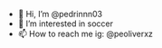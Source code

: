 - 👋 Hi, I’m @pedrinnn03
- 👀 I’m interested in soccer
- 📫 How to reach me ig: @peoliverxz

<!---
pedrinnn03/pedrinnn03 is a ✨ special ✨ repository because its `README.md` (this file) appears on your GitHub profile.
You can click the Preview link to take a look at your changes.
--->
